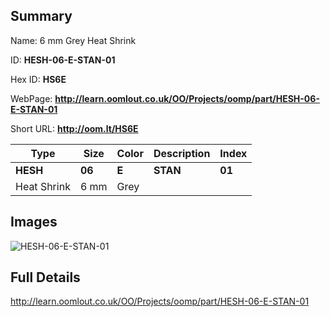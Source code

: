 

## Summary
 
Name: 6 mm Grey Heat Shrink

ID: __HESH-06-E-STAN-01__

Hex ID: __HS6E__

WebPage: __http://learn.oomlout.co.uk/OO/Projects/oomp/part/HESH-06-E-STAN-01__

Short URL: __http://oom.lt/HS6E__


| Type   | Size   | Color   | Description   | Index   |    
| ----- | ------   | ------   | -----   | ----   |    
| __HESH__   					| __06__   					| __E__    						| __STAN__    					| __01__ |    
| Heat Shrink		| 6 mm	| Grey		| 	| 	|

## Images
![HESH-06-E-STAN-01](http://oomlout.com/oomp-gen/parts/HESH-06-E-STAN-01/HESH-06-E-STAN-01_420.jpg)

## Full Details

 http://learn.oomlout.co.uk/OO/Projects/oomp/part/HESH-06-E-STAN-01

